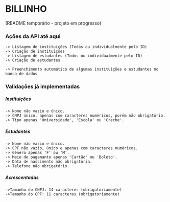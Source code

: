 # BILLINHO 

(README temporário - projeto em progresso)

### Ações da API até aqui
	-> Listagem de instituições (Todas ou individualmente pelo ID)
	-> Criação de instituições 
	-> Listagem de estudantes (Todos ou individualmente pelo ID)
	-> Criação de estudantes

	-> Preenchimento automático de algumas instituições e estudantes no banco de dados 

### Validações já implementadas
#####	Instituições
	-> Nome não vazio e único.
	-> CNPJ único, apenas com caracteres numéricos, porém não obrigatório.
	-> Tipo apenas 'Universidade', 'Escola' ou 'Creche'.

#####   Estudantes
	-> Nome não vazio e único.
	-> CPF não vazio, único e apenas com caracteres numéricos.
	-> Gênero apenas 'F' ou 'M'.
	-> Meio de pagamanto apenas 'Cartão' ou 'Boleto'.
	-> Data de nascimento não obrigatória.
	-> Telefone não obrigatório.

#####   Acrescentadas
	->Tamanho do CNPJ: 14 caracteres (obrigatoriamente)
	->Tamanho do CPF: 11 caracteres (obrigatoriamente)

